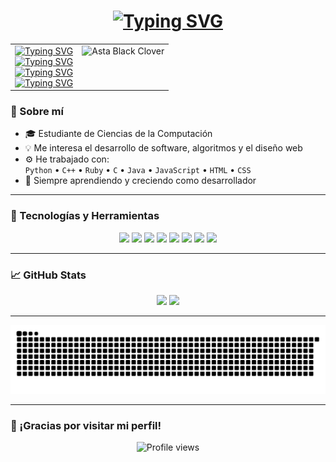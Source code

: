 <h1 align="center"><a href="https://git.io/typing-svg"><img src="https://readme-typing-svg.demolab.com?font=Fira+Code&pause=1000&center=true&width=435&lines=Hola+%F0%9F%91%8B%2C+soy+Cristian" alt="Typing SVG" /></a></h1>

<table>
  <tr>
    <td align="left" valign="top">
      <a href="https://git.io/typing-svg">
        <img src="https://readme-typing-svg.demolab.com?font=Cinzel&weight=900&size=30&duration=4000&pause=5000&color=F78602&width=400&lines=Mi+magia+es+no+rendirme" alt="Typing SVG" />
      </a><br>
      <a href="https://git.io/typing-svg">
        <img src="https://readme-typing-svg.demolab.com?font=Cinzel&weight=900&size=30&duration=4000&pause=5000&color=F78602&width=400&lines=si+tengo+falencias+la" alt="Typing SVG" />
      </a><br>
      <a href="https://git.io/typing-svg">
        <img src="https://readme-typing-svg.demolab.com?font=Cinzel&weight=900&size=30&duration=4000&pause=5000&color=F78602&width=400&lines=practica+me+llevara+a+la" alt="Typing SVG" />
      </a><br>
      <a href="https://git.io/typing-svg">
        <img src="https://readme-typing-svg.demolab.com?font=Cinzel&weight=900&size=30&duration=4000&pause=5000&color=F78602&width=400&lines=experticia" alt="Typing SVG" />
      </a>
    </td>
    <td align="right" valign="top">
      <img src="astagif.gif" width="300" alt="Asta Black Clover" />
    </td>
  </tr>
</table>


 
### 🧠 Sobre mí

- 🎓 Estudiante de Ciencias de la Computación
- 💡 Me interesa el desarrollo de software, algoritmos y el diseño web
- ⚙️ He trabajado con:  
  `Python` • `C++` • `Ruby` • `C` • `Java` • `JavaScript` • `HTML` • `CSS`
- 🌱 Siempre aprendiendo y creciendo como desarrollador

---

### 🧰 Tecnologías y Herramientas

<p align="center">
  <img src="https://cdn.jsdelivr.net/gh/devicons/devicon/icons/python/python-original.svg" width="40" />
  <img src="https://cdn.jsdelivr.net/gh/devicons/devicon/icons/cplusplus/cplusplus-original.svg" width="40" />
  <img src="https://cdn.jsdelivr.net/gh/devicons/devicon/icons/ruby/ruby-original.svg" width="40" />
  <img src="https://cdn.jsdelivr.net/gh/devicons/devicon/icons/c/c-original.svg" width="40" />
  <img src="https://cdn.jsdelivr.net/gh/devicons/devicon/icons/java/java-original.svg" width="40" />
  <img src="https://cdn.jsdelivr.net/gh/devicons/devicon/icons/javascript/javascript-original.svg" width="40" />
  <img src="https://cdn.jsdelivr.net/gh/devicons/devicon/icons/html5/html5-original.svg" width="40" />
  <img src="https://cdn.jsdelivr.net/gh/devicons/devicon/icons/css3/css3-original.svg" width="40" />
</p>

---

### 📈 GitHub Stats

<p align="center">
  <img src="https://github-readme-stats.vercel.app/api?username=Crislord987&show_icons=true&theme=tokyonight" width="48%" />
  <img src="https://github-readme-stats.vercel.app/api/top-langs/?username=Crislord987&layout=compact&theme=tokyonight" width="48%" />
</p>

---
<p align="center">
  <img src="https://raw.githubusercontent.com/Snoopy1866/Snoopy1866/main/profile-contrib-snake/github-snake.svg" alt="snake gif" />
</p>

---

### 🚀 ¡Gracias por visitar mi perfil!

<p align="center">
  <img src="https://komarev.com/ghpvc/?username=Crislord987&label=Visitas&color=brightgreen" alt="Profile views"/>
</p>
